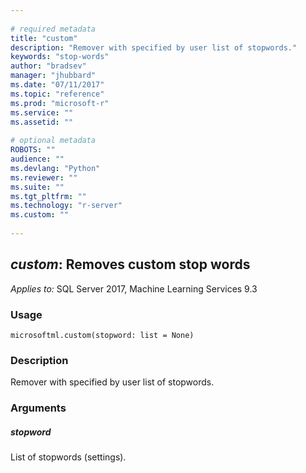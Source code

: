 ```yaml
--- 
 
# required metadata 
title: "custom" 
description: "Remover with specified by user list of stopwords." 
keywords: "stop-words" 
author: "bradsev" 
manager: "jhubbard" 
ms.date: "07/11/2017" 
ms.topic: "reference" 
ms.prod: "microsoft-r" 
ms.service: "" 
ms.assetid: "" 
 
# optional metadata 
ROBOTS: "" 
audience: "" 
ms.devlang: "Python" 
ms.reviewer: "" 
ms.suite: "" 
ms.tgt_pltfrm: "" 
ms.technology: "r-server" 
ms.custom: "" 
 
---
```


## *custom*: Removes custom stop words


*Applies to:* SQL Server 2017, Machine Learning Services 9.3


### Usage



```
microsoftml.custom(stopword: list = None)
```




### Description

Remover with specified by user list of stopwords.


### Arguments


##### stopword

List of stopwords (settings).
